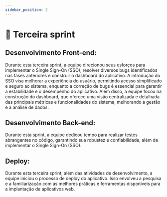 ```yaml
---
sidebar_position: 2
---
```


# 🥉 Terceira sprint

## Desenvolvimento Front-end:
Durante esta terceira sprint, a equipe direcionou seus esforços para implementar o Single Sign-On (SSO), resolver diversos bugs identificados nas fases anteriores e construir o dashboard do aplicativo. A introdução do SSO visa melhorar a experiência do usuário, permitindo acesso simplificado e seguro ao sistema, enquanto a correção de bugs é essencial para garantir a estabilidade e o desempenho do aplicativo. Além disso, a equipe focou na construção do dashboard, que oferece uma visão centralizada e detalhada das principais métricas e funcionalidades do sistema, melhorando a gestão e a análise de dados.

## Desenvolvimento Back-end:
Durante esta sprint, a equipe dedicou tempo para realizar testes abrangentes no código, garantindo sua robustez e confiabilidade, além de implementar o Single Sign-On (SSO).

## Deploy:
Durante esta terceira sprint, além das atividades de desenvolvimento, a equipe iniciou o processo de deploy do aplicativo. Isso envolveu a pesquisa e a familiarização com as melhores práticas e ferramentas disponíveis para a implantação de aplicativos web. 

